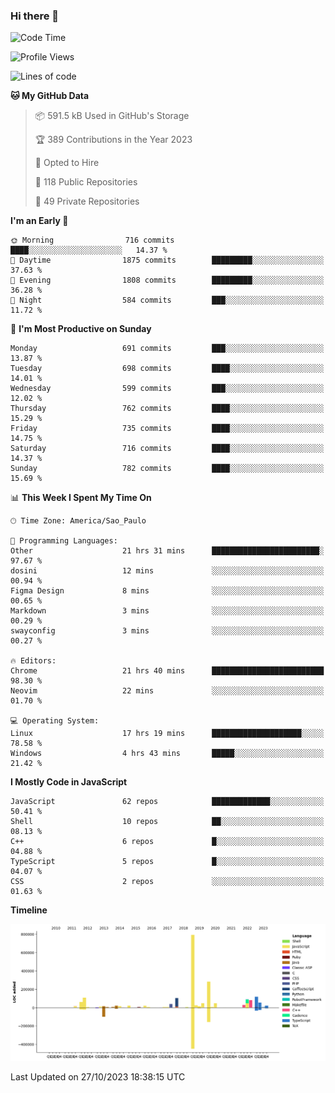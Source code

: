 ### Hi there 👋

<!--START_SECTION:waka-->
![Code Time](http://img.shields.io/badge/Code%20Time-5%2C151%20hrs%2052%20mins-blue)

![Profile Views](http://img.shields.io/badge/Profile%20Views-0-blue)

![Lines of code](https://img.shields.io/badge/From%20Hello%20World%20I%27ve%20Written-2.1%20million%20lines%20of%20code-blue)

**🐱 My GitHub Data** 

> 📦 591.5 kB Used in GitHub's Storage 
 > 
> 🏆 389 Contributions in the Year 2023
 > 
> 💼 Opted to Hire
 > 
> 📜 118 Public Repositories 
 > 
> 🔑 49 Private Repositories 
 > 
**I'm an Early 🐤** 

```text
🌞 Morning                716 commits         ████░░░░░░░░░░░░░░░░░░░░░   14.37 % 
🌆 Daytime                1875 commits        █████████░░░░░░░░░░░░░░░░   37.63 % 
🌃 Evening                1808 commits        █████████░░░░░░░░░░░░░░░░   36.28 % 
🌙 Night                  584 commits         ███░░░░░░░░░░░░░░░░░░░░░░   11.72 % 
```
📅 **I'm Most Productive on Sunday** 

```text
Monday                   691 commits         ███░░░░░░░░░░░░░░░░░░░░░░   13.87 % 
Tuesday                  698 commits         ████░░░░░░░░░░░░░░░░░░░░░   14.01 % 
Wednesday                599 commits         ███░░░░░░░░░░░░░░░░░░░░░░   12.02 % 
Thursday                 762 commits         ████░░░░░░░░░░░░░░░░░░░░░   15.29 % 
Friday                   735 commits         ████░░░░░░░░░░░░░░░░░░░░░   14.75 % 
Saturday                 716 commits         ████░░░░░░░░░░░░░░░░░░░░░   14.37 % 
Sunday                   782 commits         ████░░░░░░░░░░░░░░░░░░░░░   15.69 % 
```


📊 **This Week I Spent My Time On** 

```text
🕑︎ Time Zone: America/Sao_Paulo

💬 Programming Languages: 
Other                    21 hrs 31 mins      ████████████████████████░   97.67 % 
dosini                   12 mins             ░░░░░░░░░░░░░░░░░░░░░░░░░   00.94 % 
Figma Design             8 mins              ░░░░░░░░░░░░░░░░░░░░░░░░░   00.65 % 
Markdown                 3 mins              ░░░░░░░░░░░░░░░░░░░░░░░░░   00.29 % 
swayconfig               3 mins              ░░░░░░░░░░░░░░░░░░░░░░░░░   00.27 % 

🔥 Editors: 
Chrome                   21 hrs 40 mins      █████████████████████████   98.30 % 
Neovim                   22 mins             ░░░░░░░░░░░░░░░░░░░░░░░░░   01.70 % 

💻 Operating System: 
Linux                    17 hrs 19 mins      ████████████████████░░░░░   78.58 % 
Windows                  4 hrs 43 mins       █████░░░░░░░░░░░░░░░░░░░░   21.42 % 
```

**I Mostly Code in JavaScript** 

```text
JavaScript               62 repos            █████████████░░░░░░░░░░░░   50.41 % 
Shell                    10 repos            ██░░░░░░░░░░░░░░░░░░░░░░░   08.13 % 
C++                      6 repos             █░░░░░░░░░░░░░░░░░░░░░░░░   04.88 % 
TypeScript               5 repos             █░░░░░░░░░░░░░░░░░░░░░░░░   04.07 % 
CSS                      2 repos             ░░░░░░░░░░░░░░░░░░░░░░░░░   01.63 % 
```



**Timeline**

![Lines of Code chart](https://raw.githubusercontent.com/jampow/jampow/master/assets/bar_graph.png)


 Last Updated on 27/10/2023 18:38:15 UTC
<!--END_SECTION:waka-->
